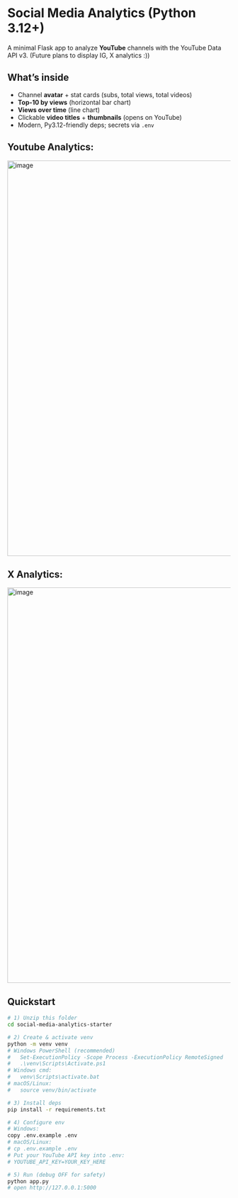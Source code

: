 # Social Media Analytics (Python 3.12+)

A minimal Flask app to analyze **YouTube** channels with the YouTube Data API v3. (Future plans to display IG, X analytics :))

## What’s inside

- Channel **avatar** + stat cards (subs, total views, total videos)
- **Top-10 by views** (horizontal bar chart)
- **Views over time** (line chart)
- Clickable **video titles** + **thumbnails** (opens on YouTube)
- Modern, Py3.12-friendly deps; secrets via `.env`

## Youtube Analytics:
<img width="1000" height="892" alt="image" src="https://github.com/user-attachments/assets/6498550d-ce4f-44fa-8184-61edb90869bf" />

## X Analytics:
<img width="1000" height="892" alt="image" src="https://github.com/user-attachments/assets/8cd70e7a-458e-40bf-8dde-46dc8fed9667" />

## Quickstart

```bash
# 1) Unzip this folder
cd social-media-analytics-starter

# 2) Create & activate venv
python -m venv venv
# Windows PowerShell (recommended)
#   Set-ExecutionPolicy -Scope Process -ExecutionPolicy RemoteSigned
#   .\venv\Scripts\Activate.ps1
# Windows cmd:
#   venv\Scripts\activate.bat
# macOS/Linux:
#   source venv/bin/activate

# 3) Install deps
pip install -r requirements.txt

# 4) Configure env
# Windows:
copy .env.example .env
# macOS/Linux:
# cp .env.example .env
# Put your YouTube API key into .env:
# YOUTUBE_API_KEY=YOUR_KEY_HERE

# 5) Run (debug OFF for safety)
python app.py
# open http://127.0.0.1:5000
```


